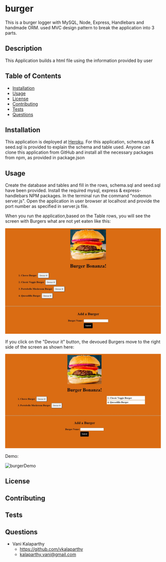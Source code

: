 # burger
This is a burger logger with MySQL, Node, Express, Handlebars and handmade ORM. used MVC design pattern to break the application into 3 parts.

## Description
This Application builds a html file using the information provided by user
## Table of Contents
* [Installation](#installation)
* [Usage](#usage)
* [License](#license)
* [Contributing](#contributing)
* [Tests](#tests)
* [Questions](#questions)
## Installation
This application is deployed at [Heroku](https://burgerstodevour.herokuapp.com/). For this application, schema.sql & seed.sql is provided to explain the schema and table used.  Anyone can clone this application from GitHub and install all the necessary packages from npm, as provided in package.json

## Usage
Create the database and tables and fill in the rows, schema.sql and seed.sql have been provided. Install the required mysql, express & express-handlebars NPM packages. In the terminal run the command "nodemon server.js". Open the application in user browser at localhost and provide the port number as specified in server.js file.

When you run the application,based on the Table rows, you will see the screen with Burgers what are not yet eaten like this:

![screenshot1](./public/assets/img/Capture1.JPG)

If you click on the "Devour it" button, the devoued Burgers move to the right side of the screen as shown here:

![screenshot1](./public/assets/img/Capture2.JPG)

Demo:

![burgerDemo](./public/assets/img/MVC-With-Yummy-Burgers!.gif)

## License

## Contributing
## Tests

## Questions
* Vani Kalaparthy
  * https://github.com/vkalaparthy
  * kalaparthy.vani@gmail.com
